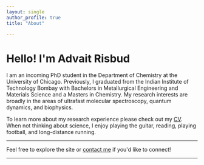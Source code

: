 ```yaml
---
layout: single
author_profile: true
title: "About"

---
```


# Hello! I'm Advait Risbud

I am an incoming PhD student in the Department of Chemistry at the University of Chicago. Previously, I graduated from the Indian Institute of Technology Bombay with Bachelors in Metallurgical Engineering and Materials Science and a Masters in Chemistry. My research interests are broadly in the areas of ultrafast molecular spectroscopy, quantum dynamics, and biophysics. 

To learn more about my research experience please check out my [CV](/_pages/cv.md). When not thinking about science, I enjoy playing the guitar, reading, playing football, and long-distance running. 

---

Feel free to explore the site or [contact me](mailto:advaitrisbud@gmail.com) if you'd like to connect!

---

